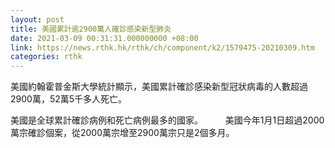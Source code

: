 ```yaml
---
layout: post
title: 美國累計逾2900萬人確診感染新型肺炎
date: 2021-03-09 00:31:31.000000000 +08:00
link: https://news.rthk.hk/rthk/ch/component/k2/1579475-20210309.htm
categories: rthk
---
```


美國約翰霍普金斯大學統計顯示，美國累計確診感染新型冠狀病毒的人數超過2900萬，52萬5千多人死亡。

美國是全球累計確診病例和死亡病例最多的國家。
　　
美國今年1月1日超過2000萬宗確診個案，從2000萬宗增至2900萬宗只是2個多月。

